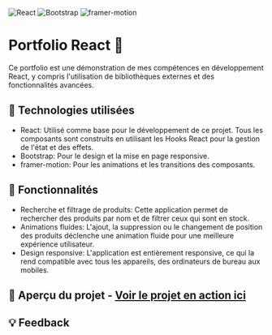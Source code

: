 ![React](https://img.shields.io/badge/-React-61DAFB?logo=react&logoColor=white)
![Bootstrap](https://img.shields.io/badge/-Bootstrap-563D7C?logo=bootstrap&logoColor=white)
![framer-motion](https://img.shields.io/badge/-framer--motion-0055FF?logo=framer&logoColor=white)

# Portfolio React 🎯

Ce portfolio est une démonstration de mes compétences en développement React, y compris l'utilisation de bibliothèques externes et des fonctionnalités avancées.

## 🚀 Technologies utilisées

- React: Utilisé comme base pour le développement de ce projet. Tous les composants sont construits en utilisant les Hooks React pour la gestion de l'état et des effets.
- Bootstrap: Pour le design et la mise en page responsive.
- framer-motion: Pour les animations et les transitions des composants.

## 🎨 Fonctionnalités

- Recherche et filtrage de produits: Cette application permet de rechercher des produits par nom et de filtrer ceux qui sont en stock.
- Animations fluides: L'ajout, la suppression ou le changement de position des produits déclenche une animation fluide pour une meilleure expérience utilisateur.
- Design responsive: L'application est entièrement responsive, ce qui la rend compatible avec tous les appareils, des ordinateurs de bureau aux mobiles.

## 📸 Aperçu du projet - [Voir le projet en action ici](https://5sensprod.github.io/react_folio_5sp/)

## 💡 Feedback

